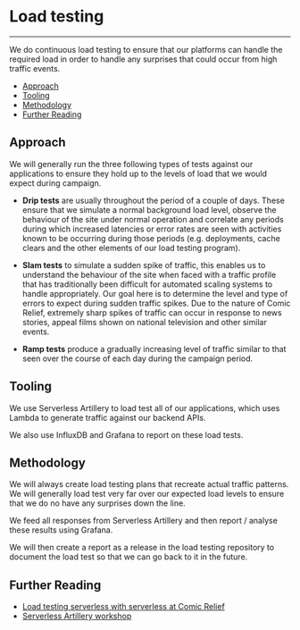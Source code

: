 # Load testing
***

We do continuous load testing to ensure that our platforms can handle the required load in order to handle any surprises
that could occur from high traffic events.

- [Approach](#approach)
- [Tooling](#tooling)
- [Methodology](#methodology)
- [Further Reading](#further-reading)

## Approach
We will generally run the three following types of tests against our applications to ensure they hold up to the levels 
of load that we would expect during campaign.

- **Drip tests** are usually throughout the period of a couple of days. These ensure that we simulate a normal 
background load level, observe the behaviour of the site under normal operation and correlate any periods during which 
increased latencies or error rates are seen with activities known to be occurring during those periods (e.g. deployments, 
cache clears and the other elements of our load testing program).

- **Slam tests** to simulate a sudden spike of traffic, this enables us to understand the behaviour of the site when 
faced with a traffic profile that has traditionally been difficult for automated scaling systems to handle appropriately. 
Our goal here is to determine the level and type of errors to expect during sudden traffic spikes. Due to the nature of 
Comic Relief, extremely sharp spikes of traffic can occur in response to news stories, appeal films shown on national 
television and other similar events.

- **Ramp tests** produce a gradually increasing level of traffic similar to that seen over the course of each day during 
the campaign period.

## Tooling
We use Serverless Artillery to load test all of our applications, which uses Lambda to generate traffic against our 
backend APIs.

We also use InfluxDB and Grafana to report on these load tests.

## Methodology
We will always create load testing plans that recreate actual traffic patterns. We will generally load test very far
over our expected load levels to ensure that we do no have any surprises down the line.

We feed all responses from Serverless Artillery and then report / analyse these results using Grafana.

We will then create a report as a release in the load testing repository to document the load test so that we can go
back to it in the future.

## Further Reading
- [Load testing serverless with serverless at Comic Relief](https://medium.com/comic-relief/load-testing-serverless-with-serverless-at-comic-relief-cb6b9fa026ee)
- [Serverless Artillery workshop](https://github.com/Nordstrom/serverless-artillery-workshop)
